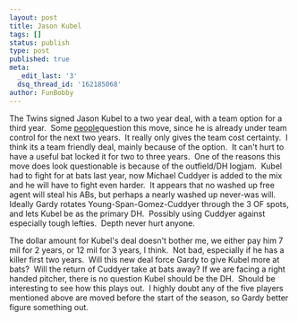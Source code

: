 ```yaml
---
layout: post
title: Jason Kubel
tags: []
status: publish
type: post
published: true
meta:
  _edit_last: '3'
  dsq_thread_id: '162185068'
author: FunBobby
---
```

The Twins signed Jason Kubel to a two year deal, with a team option for a third year.  Some <a href="http://www.fangraphs.com/blogs/index.php/twins-sign-kubel-why">people</a>question this move, since he is already under team control for the next two years.  It really only gives the team cost certainty.  I think its a team friendly deal, mainly because of the option.  It can't hurt to have a useful bat locked it for two to three years.  One of the reasons this move does look questionable is because of the outfield/DH logjam.  Kubel had to fight for at bats last year, now Michael Cuddyer is added to the mix and he will have to fight even harder.  It appears that no washed up free agent will steal his ABs, but perhaps a nearly washed up never-was will.  Ideally Gardy rotates Young-Span-Gomez-Cuddyer through the 3 OF spots, and lets Kubel be as the primary DH.  Possibly using Cuddyer against especially tough lefties.  Depth never hurt anyone. 

The dollar amount for Kubel's deal doesn't bother me, we either pay him 7 mil for 2 years, or 12 mil for 3 years, I think.  Not bad, especially if he has a killer first two years.  Will this new deal force Gardy to give Kubel more at bats?  Will the return of Cuddyer take at bats away? If we are facing a right handed pitcher, there is no question Kubel should be the DH.  Should be interesting to see how this plays out.  I highly doubt any of the five players mentioned above are moved before the start of the season, so Gardy better figure something out.
